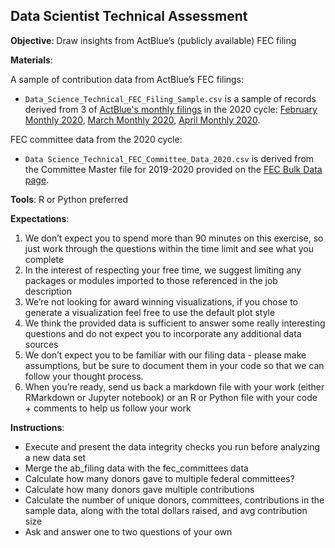## Data Scientist Technical Assessment

**Objective**: Draw insights from ActBlue’s (publicly available) FEC filing

**Materials**:

A sample of contribution data from ActBlue’s FEC filings:
  - `Data_Science_Technical_FEC_Filing_Sample.csv` is a sample of records derived from 3 of [ActBlue's monthly filings](https://www.fec.gov/data/committee/C00401224/?tab=filings&cycle=2020) in the 2020 cycle: [February Monthly 2020](https://docquery.fec.gov/cgi-bin/forms/C00401224/1385527/), [March Monthly 2020](https://docquery.fec.gov/cgi-bin/forms/C00401224/1391686/), [April Monthly 2020](https://docquery.fec.gov/cgi-bin/forms/C00401224/1402724/).
  
FEC committee data from the 2020 cycle:
  - `Data Science_Technical_FEC_Committee_Data_2020.csv` is derived from the Committee Master file for 2019-2020 provided on the [FEC Bulk Data page](https://www.fec.gov/data/browse-data/?tab=bulk-data).

**Tools**:
R or Python preferred 

**Expectations**:
1. We don’t expect you to spend more than 90 minutes on this exercise, so just work through the questions within the time limit and see what you complete 
2. In the interest of respecting your free time, we suggest limiting any packages or modules imported to those referenced in the job description
3. We’re not looking for award winning visualizations, if you chose to generate a visualization feel free to use the default plot style
4. We think the provided data is sufficient to answer some really interesting questions and do not expect you to incorporate any additional data sources 
5. We don’t expect you to be familiar with our filing data - please make assumptions, but be sure to document them in your code so that we can follow your thought process.
6. When you’re ready, send us back a markdown file with your work (either RMarkdown or Jupyter notebook) or an R or Python file with your code  + comments to help us follow your work 

**Instructions**:

- Execute and present the data integrity checks you run before analyzing a new data set 
- Merge the ab_filing data with the fec_committees data 
- Calculate how many donors gave to multiple federal committees?
- Calculate how many donors gave multiple contributions 
- Calculate the number of unique donors, committees, contributions in the sample data, along with the total dollars raised, and avg contribution size
- Ask and answer one to two questions of your own 
